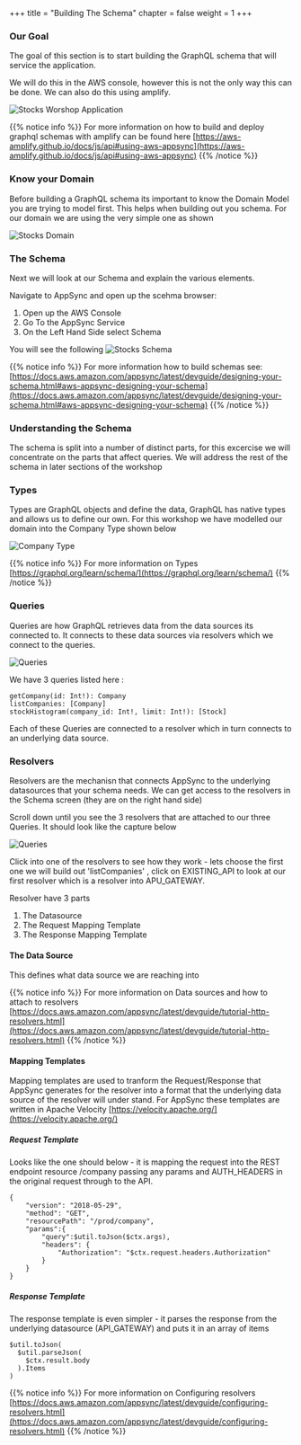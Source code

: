 +++
title = "Building The Schema"
chapter = false
weight = 1
+++

### Our Goal
The goal of this section is to start building the GraphQL schema that will service the application.

We will do this in the AWS console, however this is not the only way this can be done.  We can also do this using amplify.

![Stocks Worshop Application](/images/architecture/Arch2.png)


{{% notice info %}}
For more information on how to build and deploy graphql schemas with amplify can be found here [https://aws-amplify.github.io/docs/js/api#using-aws-appsync](https://aws-amplify.github.io/docs/js/api#using-aws-appsync)
{{% /notice %}}

### Know your Domain
Before building a GraphQL schema its important to know the Domain Model you are trying to model first.  This helps when building out you schema.  For our domain we are using the very simple one as shown

![Stocks Domain](/images/DataModel.png)


### The Schema

Next we will look at our Schema and explain the various elements.

Navigate to AppSync and open up the scehma browser:

1. Open up the AWS Console
2. Go To the AppSync Service
3. On the Left Hand Side select Schema

You will see the following
![Stocks Schema](/images/Schema.png)

{{% notice info %}}
For more information how to build schemas see: [https://docs.aws.amazon.com/appsync/latest/devguide/designing-your-schema.html#aws-appsync-designing-your-schema](https://docs.aws.amazon.com/appsync/latest/devguide/designing-your-schema.html#aws-appsync-designing-your-schema)
{{% /notice %}}


### Understanding the Schema

The schema is split into a number of distinct parts, for this excercise we will concentrate on the parts that affect queries. We will address the rest of the schema in later sections of the workshop

### Types
Types are GraphQL objects and define the data, GraphQL has native types and allows us to define our own. For this workshop we have modelled our domain into the Company Type shown below

![Company Type](/images/CompanyType.png)

{{% notice info %}}
For more information on Types [https://graphql.org/learn/schema/](https://graphql.org/learn/schema/)
{{% /notice %}}

### Queries

Queries are how GraphQL retrieves data from the data sources its connected to.  It connects to these data sources via resolvers which we connect to the queries.  

![Queries](/images/Queries.png)

We have 3 queries listed here :

```tsx
getCompany(id: Int!): Company
listCompanies: [Company]
stockHistogram(company_id: Int!, limit: Int!): [Stock]

```

Each of these Queries are connected to a resolver which in turn connects to an underlying data source.  


### Resolvers
Resolvers are the mechanisn that connects AppSync to the underlying datasources that your schema needs.  We can get access to the resolvers in the Schema screen (they are on the right hand side)

Scroll down until you see the 3 resolvers that are attached to our three Queries. It should look like the capture below

![Queries](/images/resolvers.png)

Click into one of the resolvers to see how they work - lets choose the first one we will build out 'listCompanies' , click on EXISTING_API to look at our first resolver which is a resolver into APU_GATEWAY.

Resolver have 3 parts 

1. The Datasource
2. The Request Mapping Template
3. The Response Mapping Template

#### The Data Source
This defines what data source we are reaching into 

{{% notice info %}}
For more information on Data sources and how to attach to resolvers [https://docs.aws.amazon.com/appsync/latest/devguide/tutorial-http-resolvers.html](https://docs.aws.amazon.com/appsync/latest/devguide/tutorial-http-resolvers.html)
{{% /notice %}}


#### Mapping Templates
Mapping templates are used to tranform the Request/Response that AppSync generates for the resolver into a format that the underlying data source of the resolver will under stand.  For AppSync these templates are written in Apache Velocity 
[https://velocity.apache.org/](https://velocity.apache.org/)

##### Request Template
Looks like the one should below - it is mapping the request into the REST endpoint resource /company passing any params and AUTH_HEADERS in the original request through to the API.

```vtl
{
    "version": "2018-05-29",
    "method": "GET", 
    "resourcePath": "/prod/company",
    "params":{
        "query":$util.toJson($ctx.args),
        "headers": {
            "Authorization": "$ctx.request.headers.Authorization"
        }
    }
}

```

##### Response Template
The response template is even simpler - it parses the response from the underlying datasource (API_GATEWAY) and puts it in an array of items

```vtl
$util.toJson(
  $util.parseJson(
  	$ctx.result.body
  ).Items
)
```
{{% notice info %}}
For more information on Configuring resolvers [https://docs.aws.amazon.com/appsync/latest/devguide/configuring-resolvers.html](https://docs.aws.amazon.com/appsync/latest/devguide/configuring-resolvers.html)
{{% /notice %}}










